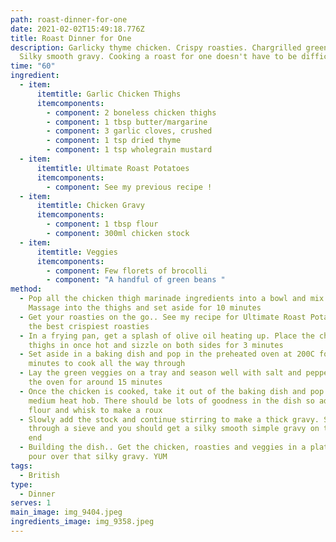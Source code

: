 ```yaml
---
path: roast-dinner-for-one
date: 2021-02-02T15:49:18.776Z
title: Roast Dinner for One
description: Garlicky thyme chicken. Crispy roasties. Chargrilled green veggies.
  Silky smooth gravy. Cooking a roast for one doesn't have to be difficult !
time: "60"
ingredient:
  - item:
      itemtitle: Garlic Chicken Thighs
      itemcomponents:
        - component: 2 boneless chicken thighs
        - component: 1 tbsp butter/margarine
        - component: 3 garlic cloves, crushed
        - component: 1 tsp dried thyme
        - component: 1 tsp wholegrain mustard
  - item:
      itemtitle: Ultimate Roast Potatoes
      itemcomponents:
        - component: See my previous recipe !
  - item:
      itemtitle: Chicken Gravy
      itemcomponents:
        - component: 1 tbsp flour
        - component: 300ml chicken stock
  - item:
      itemtitle: Veggies
      itemcomponents:
        - component: Few florets of brocolli
        - component: "A handful of green beans "
method:
  - Pop all the chicken thigh marinade ingredients into a bowl and mix well.
    Massage into the thighs and set aside for 10 minutes
  - Get your roasties on the go.. See my recipe for Ultimate Roast Potatoes for
    the best crispiest roasties
  - In a frying pan, get a splash of olive oil heating up. Place the chicken
    thighs in once hot and sizzle on both sides for 3 minutes
  - Set aside in a baking dish and pop in the preheated oven at 200C for 30
    minutes to cook all the way through
  - Lay the green veggies on a tray and season well with salt and pepper. Pop in
    the oven for around 15 minutes
  - Once the chicken is cooked, take it out of the baking dish and pop on to a
    medium heat hob. There should be lots of goodness in the dish so add in the
    flour and whisk to make a roux
  - Slowly add the stock and continue stirring to make a thick gravy. Strain
    through a sieve and you should get a silky smooth simple gravy on the other
    end
  - Building the dish.. Get the chicken, roasties and veggies in a plate and
    pour over that silky gravy. YUM
tags:
  - British
type:
  - Dinner
serves: 1
main_image: img_9404.jpeg
ingredients_image: img_9358.jpeg
---
```

